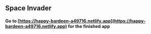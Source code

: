 ## Space Invader
#### Go to [https://happy-bardeen-a49716.netlify.app](https://happy-bardeen-a49716.netlify.app) for the finished app
